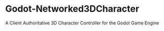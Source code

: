 # Godot-Networked3DCharacter
A Client Authoritative 3D Character Controller for the Godot Game Engine
